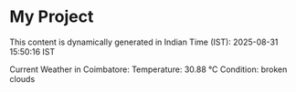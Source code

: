 # My Project

This content is dynamically generated in Indian Time (IST): 2025-08-31 15:50:16 IST


Current Weather in Coimbatore:
Temperature: 30.88 °C
Condition: broken clouds
